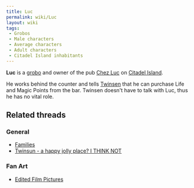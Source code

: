 ```yaml
---
title: Luc
permalink: wiki/Luc
layout: wiki
tags:
 - Grobos
 - Male characters
 - Average characters
 - Adult characters
 - Citadel Island inhabitants
---
```


**Luc** is a [grobo](grobo "wikilink") and owner of the pub [Chez
Luc](Chez_Luc "wikilink") on [Citadel
Island](Citadel_Island "wikilink").

He works behind the counter and tells [Twinsen](Twinsen "wikilink") that
he can purchase Life and Magic Points from the bar. Twinsen doesn't have
to talk with Luc, thus he has no vital role.

## Related threads

### General

- [Families](https://forum.magicball.net/showthread.php?t=7972)
- [Twinsun - a happy jolly place? I THINK
  NOT](https://forum.magicball.net/showthread.php?t=155)

### Fan Art

- [Edited Film
  Pictures](http://forum.magicball.net/showthread.php?p=76367#post76367)
